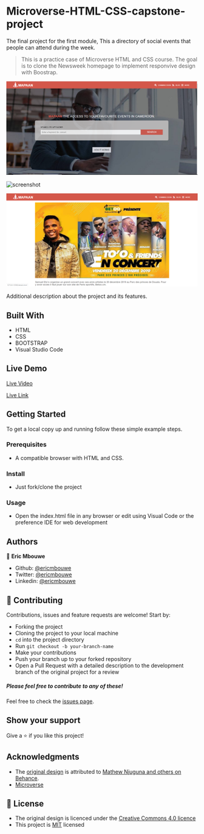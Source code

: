 # Microverse-HTML-CSS-capstone-project
The final project for the first module, This a directory of social events that people can attend during the week.

> This is a practice case of Microverse HTML and CSS course. The goal is to clone the Newsweek homepage to implement responvive design with Boostrap.

![screenshot](./images/mapaan1.PNG)

![screenshot](./images/mapaam2.PNG)

![screenshot](./images/mapaan3.PNG)

Additional description about the project and its features.

## Built With

- HTML
- CSS
- BOOTSTRAP
- Visual Studio Code

## Live Demo

[Live Video](https://www.loom.com/share/71c8ab0f329740ca8cabd714e9cb580b)

[Live Link](https://rawcdn.githack.com/EricMbouwe/Microverse-HTML-CSS-capstone-project/4155205fe863100cef524e1a89cea97c971427ea/index.html)

## Getting Started

To get a local copy up and running follow these simple example steps.

### Prerequisites

- A compatible browser with HTML and CSS.

### Install

- Just fork/clone the project

### Usage

- Open the index.html file in any browser or edit using Visual Code or the preference IDE for web development


## Authors

👤 **Eric Mbouwe**

- Github: [@ericmbouwe](https://github.com/ericmbouwe)
- Twitter: [@ericmbouwe](https://twitter.com/ericmbouwe)
- Linkedin: [@ericmbouwe](https://www.linkedin.com/in/ericmbouwe/)

## 🤝 Contributing

Contributions, issues and feature requests are welcome! Start by:

* Forking the project
* Cloning the project to your local machine
* `cd` into the project directory
* Run `git checkout -b your-branch-name`
* Make your contributions
* Push your branch up to your forked repository
* Open a Pull Request with a detailed description to the development branch of the original project for a review

##### Please feel free to contribute to any of these!

Feel free to check the [issues page](https://github.com/EricMbouwe/Microverse-HTML-CSS-capstone-project/issues).

## Show your support

Give a ⭐️ if you like this project!

## Acknowledgments
- The [original design](https://www.behance.net/gallery/25563385/PatashuleKE) is attributed to [Mathew Njuguna and others on Behance](https://www.behance.net/mathewnjuguna).
- [Microverse](microverse.org)

## 📝 License
- The original design is licenced under the [Creative Commons 4.0 licence](https://creativecommons.org/licenses/by-nc/4.0/)
- This project is [MIT](https://github.com/EricMbouwe/Microverse-HTML-CSS-capstone-project/blob/master/LICENSE.md) licensed
